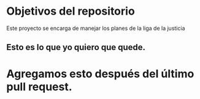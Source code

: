 # Objetivos del repositorio

Este proyecto se encarga de manejar los planes de la liga de la justicia


## Esto es lo que yo quiero que quede. 

# Agregamos esto después del último pull request.
